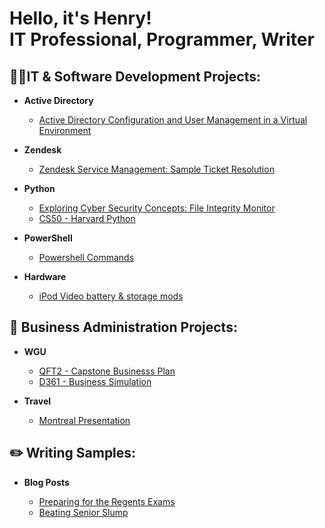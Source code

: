 <h1>Hello, it's Henry! <br/><a href="https://www.linkedin.com/in/henry-kim-94208a273/"></a> IT Professional, Programmer, Writer

<h2>👨‍💻IT & Software Development Projects:</h2>


- <b>Active Directory</b>

  - [Active Directory Configuration and User Management in a Virtual Environment](https://github.com/thethirdbirthday/Active-Directory)

- <b>Zendesk</b>

  - [Zendesk Service Management: Sample Ticket Resolution](https://github.com/thethirdbirthday/zendesk_ticketing/tree/main)

- <b>Python</b>

  - [Exploring Cyber Security Concepts: File Integrity Monitor](https://github.com/thethirdbirthday/file_integrity_monitor/tree/a6fc1a16ff1f3c4a10bef5415961eca16f407528)
  - [CS50 - Harvard Python](https://github.com/thethirdbirthday/harvard_python)
  
- <b>PowerShell</b>

  - [Powershell Commands](https://github.com/thethirdbirthday/powershell-commands-practice)

- <b> Hardware </b>

  - [iPod Video battery & storage mods](https://github.com/thethirdbirthday/iPod-5th-Gen-Mod)
  
<h2>📆 Business Administration Projects:</h2>

- <b>WGU</b>
  - [QFT2 - Capstone Businesss Plan](https://github.com/thethirdbirthday/qft_capstone_hskim)
  - [D361 - Business Simulation](https://github.com/thethirdbirthday/d361_hskim)
  
- <b>Travel</b>

  - [Montreal Presentation](https://github.com/thethirdbirthday/montreal_presentation/blob/0d73c9d8a33990c10b7784a9bbd7ad6380b45a55/README.md)

<h2>✏️ Writing Samples:</h2>

- <b>Blog Posts</b>

  - [Preparing for the Regents Exams](https://www.thinkprepny.com/post/2019/05/02/the-importance-of-regents-exams-how-to-prep-for-it)
  - [Beating Senior Slump](https://www.thinkprepny.com/post/2018/02/09/tips-to-avoid-the-dreaded-senior-slump)
